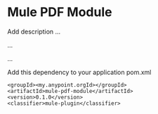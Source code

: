 # Mule PDF Module

Add description ...

...

...

Add this dependency to your application pom.xml

```
<groupId><my.anypoint.orgId></groupId>
<artifactId>mule-pdf-module</artifactId>
<version>0.1.0</version>
<classifier>mule-plugin</classifier>
```

